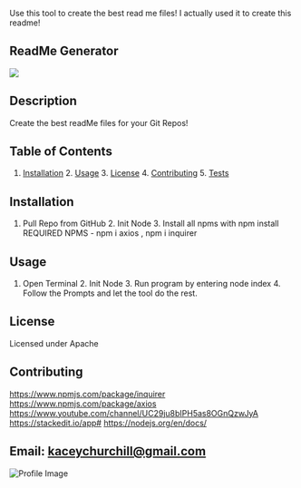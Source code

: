 Use this tool to create the best read me files! I actually used it to create this readme! 

  ## ReadMe Generator
   ![](https://img.shields.io/github/followers/k4c3y?style=social)
   ## Description
   Create the best readMe files for your Git Repos! 
  ## Table of Contents
   1. [Installation](#Installation)
    2. [Usage](#Usage)
    3. [License](#License)
    4. [Contributing](#Contributing)
    5. [Tests](#Tests)
   ## Installation
   1. Pull Repo from GitHub 2. Init Node 3. Install all npms with npm install REQUIRED NPMS - npm i axios , npm i inquirer 
   ## Usage
   1. Open Terminal 2. Init Node 3. Run program by entering node index 4. Follow the Prompts and let the tool do the rest. 
   ## License
   Licensed under Apache
   ## Contributing
  https://www.npmjs.com/package/inquirer https://www.npmjs.com/package/axios https://www.youtube.com/channel/UC29ju8bIPH5as8OGnQzwJyA https://stackedit.io/app# https://nodejs.org/en/docs/
    
   ## Email: kaceychurchill@gmail.com
   ![Profile Image](https://avatars2.githubusercontent.com/u/60406150?v=4)